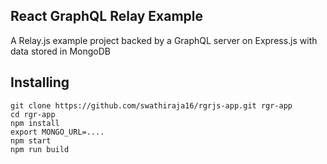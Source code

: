 ## React GraphQL Relay Example

A Relay.js example project backed by a GraphQL server on Express.js with data stored in MongoDB

## Installing

```
git clone https://github.com/swathiraja16/rgrjs-app.git rgr-app
cd rgr-app
npm install
export MONGO_URL=....
npm start
npm run build
```
